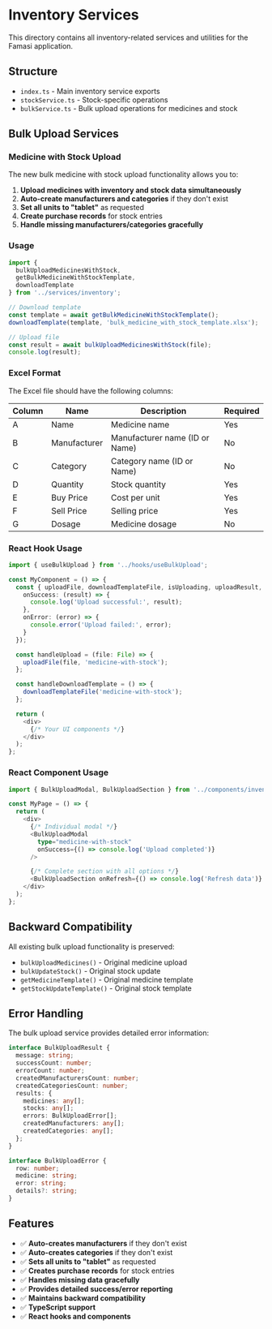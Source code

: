 # Inventory Services

This directory contains all inventory-related services and utilities for the Famasi application.

## Structure

- `index.ts` - Main inventory service exports
- `stockService.ts` - Stock-specific operations
- `bulkService.ts` - Bulk upload operations for medicines and stock

## Bulk Upload Services

### Medicine with Stock Upload

The new bulk medicine with stock upload functionality allows you to:

1. **Upload medicines with inventory and stock data simultaneously**
2. **Auto-create manufacturers and categories** if they don't exist
3. **Set all units to "tablet"** as requested
4. **Create purchase records** for stock entries
5. **Handle missing manufacturers/categories gracefully**

### Usage

```typescript
import { 
  bulkUploadMedicinesWithStock, 
  getBulkMedicineWithStockTemplate,
  downloadTemplate 
} from '../services/inventory';

// Download template
const template = await getBulkMedicineWithStockTemplate();
downloadTemplate(template, 'bulk_medicine_with_stock_template.xlsx');

// Upload file
const result = await bulkUploadMedicinesWithStock(file);
console.log(result);
```

### Excel Format

The Excel file should have the following columns:

| Column | Name | Description | Required |
|--------|------|-------------|----------|
| A | Name | Medicine name | Yes |
| B | Manufacturer | Manufacturer name (ID or Name) | No |
| C | Category | Category name (ID or Name) | No |
| D | Quantity | Stock quantity | Yes |
| E | Buy Price | Cost per unit | Yes |
| F | Sell Price | Selling price | Yes |
| G | Dosage | Medicine dosage | No |

### React Hook Usage

```typescript
import { useBulkUpload } from '../hooks/useBulkUpload';

const MyComponent = () => {
  const { uploadFile, downloadTemplateFile, isUploading, uploadResult, error } = useBulkUpload({
    onSuccess: (result) => {
      console.log('Upload successful:', result);
    },
    onError: (error) => {
      console.error('Upload failed:', error);
    }
  });

  const handleUpload = (file: File) => {
    uploadFile(file, 'medicine-with-stock');
  };

  const handleDownloadTemplate = () => {
    downloadTemplateFile('medicine-with-stock');
  };

  return (
    <div>
      {/* Your UI components */}
    </div>
  );
};
```

### React Component Usage

```typescript
import { BulkUploadModal, BulkUploadSection } from '../components/inventory';

const MyPage = () => {
  return (
    <div>
      {/* Individual modal */}
      <BulkUploadModal 
        type="medicine-with-stock" 
        onSuccess={() => console.log('Upload completed')}
      />

      {/* Complete section with all options */}
      <BulkUploadSection onRefresh={() => console.log('Refresh data')} />
    </div>
  );
};
```

## Backward Compatibility

All existing bulk upload functionality is preserved:

- `bulkUploadMedicines()` - Original medicine upload
- `bulkUpdateStock()` - Original stock update
- `getMedicineTemplate()` - Original medicine template
- `getStockUpdateTemplate()` - Original stock template

## Error Handling

The bulk upload service provides detailed error information:

```typescript
interface BulkUploadResult {
  message: string;
  successCount: number;
  errorCount: number;
  createdManufacturersCount: number;
  createdCategoriesCount: number;
  results: {
    medicines: any[];
    stocks: any[];
    errors: BulkUploadError[];
    createdManufacturers: any[];
    createdCategories: any[];
  };
}

interface BulkUploadError {
  row: number;
  medicine: string;
  error: string;
  details?: string;
}
```

## Features

- ✅ **Auto-creates manufacturers** if they don't exist
- ✅ **Auto-creates categories** if they don't exist  
- ✅ **Sets all units to "tablet"** as requested
- ✅ **Creates purchase records** for stock entries
- ✅ **Handles missing data gracefully**
- ✅ **Provides detailed success/error reporting**
- ✅ **Maintains backward compatibility**
- ✅ **TypeScript support**
- ✅ **React hooks and components**
